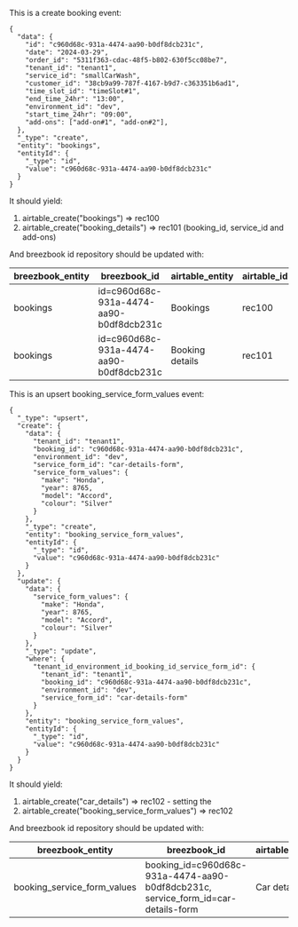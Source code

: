 This is a create booking event:

```
{
  "data": {
    "id": "c960d68c-931a-4474-aa90-b0df8dcb231c",
    "date": "2024-03-29",
    "order_id": "5311f363-cdac-48f5-b802-630f5cc08be7",
    "tenant_id": "tenant1",
    "service_id": "smallCarWash",
    "customer_id": "38cb9a99-787f-4167-b9d7-c363351b6ad1",
    "time_slot_id": "timeSlot#1",
    "end_time_24hr": "13:00",
    "environment_id": "dev",
    "start_time_24hr": "09:00",
    "add-ons": ["add-on#1", "add-on#2"],
  },
  "_type": "create",
  "entity": "bookings",
  "entityId": {
    "_type": "id",
    "value": "c960d68c-931a-4474-aa90-b0df8dcb231c"
  }
}
```

It should yield:

1. airtable_create("bookings") => rec100
2. airtable_create("booking_details") => rec101 (booking_id, service_id and add-ons)

And breezbook id repository should be updated with:

| breezbook_entity | breezbook_id                            | airtable_entity | airtable_id |
|------------------|-----------------------------------------|-----------------|-------------|
| bookings         | id=c960d68c-931a-4474-aa90-b0df8dcb231c | Bookings        | rec100      |
| bookings         | id=c960d68c-931a-4474-aa90-b0df8dcb231c | Booking details | rec101      |

This is an upsert booking_service_form_values event:

```
{
  "_type": "upsert",
  "create": {
    "data": {
      "tenant_id": "tenant1",
      "booking_id": "c960d68c-931a-4474-aa90-b0df8dcb231c",
      "environment_id": "dev",
      "service_form_id": "car-details-form",
      "service_form_values": {
        "make": "Honda",
        "year": 8765,
        "model": "Accord",
        "colour": "Silver"
      }
    },
    "_type": "create",
    "entity": "booking_service_form_values",
    "entityId": {
      "_type": "id",
      "value": "c960d68c-931a-4474-aa90-b0df8dcb231c"
    }
  },
  "update": {
    "data": {
      "service_form_values": {
        "make": "Honda",
        "year": 8765,
        "model": "Accord",
        "colour": "Silver"
      }
    },
    "_type": "update",
    "where": {
      "tenant_id_environment_id_booking_id_service_form_id": {
        "tenant_id": "tenant1",
        "booking_id": "c960d68c-931a-4474-aa90-b0df8dcb231c",
        "environment_id": "dev",
        "service_form_id": "car-details-form"
      }
    },
    "entity": "booking_service_form_values",
    "entityId": {
      "_type": "id",
      "value": "c960d68c-931a-4474-aa90-b0df8dcb231c"
    }
  }
}
```

It should yield:

1. airtable_create("car_details") => rec102 - setting the
2. airtable_create("booking_service_form_values") => rec102

And breezbook id repository should be updated with:

| breezbook_entity            | breezbook_id                                                                      | airtable_entity | airtable_id |
|-----------------------------|-----------------------------------------------------------------------------------|-----------------|-------------|
| booking_service_form_values | booking_id=c960d68c-931a-4474-aa90-b0df8dcb231c, service_form_id=car-details-form | Car details     | rec102      |